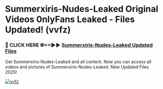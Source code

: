 # Summerxiris-Nudes-Leaked Original Videos 0nlyFans Leaked - Files Updated! (vvfz)

<h3>🔴 CLICK HERE 🌐==►► <a href="https://tinyurl.com/5h6xmrr3" rel="nofollow">Summerxiris-Nudes-Leaked Updated Files</a></h3>

Get Summerxiris-Nudes-Leaked and all content. Now you can access all videos and pictures of Summerxiris-Nudes-Leaked. New Updated Files 2025!

[![vvfz](https://i.imgur.com/KVD873Z.gif)](https://tinyurl.com/5h6xmrr3)
